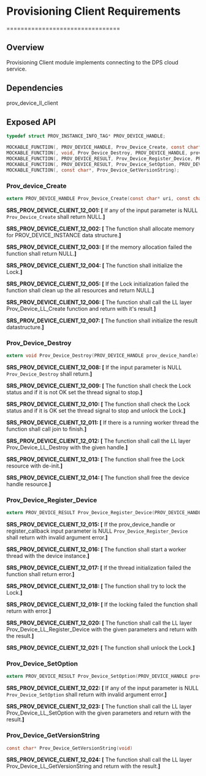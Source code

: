 # Provisioning Client Requirements

================================

## Overview

Provisioning Client module implements connecting to the DPS cloud service.

## Dependencies

prov_device_ll_client

## Exposed API

```c
typedef struct PROV_INSTANCE_INFO_TAG* PROV_DEVICE_HANDLE;

MOCKABLE_FUNCTION(, PROV_DEVICE_HANDLE, Prov_Device_Create, const char*, uri, const char*, scope_id, PROV_DEVICE_TRANSPORT_PROVIDER_FUNCTION, protocol);
MOCKABLE_FUNCTION(, void, Prov_Device_Destroy, PROV_DEVICE_HANDLE, prov_device_handle);
MOCKABLE_FUNCTION(, PROV_DEVICE_RESULT, Prov_Device_Register_Device, PROV_DEVICE_HANDLE, prov_device_handle, PROV_DEVICE_CLIENT_REGISTER_DEVICE_CALLBACK, register_callback, void*, user_context, PROV_DEVICE_CLIENT_REGISTER_STATUS_CALLBACK, register_status_callback, void*, status_user_context);
MOCKABLE_FUNCTION(, PROV_DEVICE_RESULT, Prov_Device_SetOption, PROV_DEVICE_HANDLE, prov_device_handle, const char*, optionName, const void*, value);
MOCKABLE_FUNCTION(, const char*, Prov_Device_GetVersionString);
```

### Prov_device_Create

```c
extern PROV_DEVICE_HANDLE Prov_Device_Create(const char* uri, const char* scope_id, PROV_DEVICE_TRANSPORT_PROVIDER_FUNCTION protocol)
```

**SRS_PROV_DEVICE_CLIENT_12_001: [** If any of the input parameter is NULL `Prov_Device_Create` shall return NULL.**]**

**SRS_PROV_DEVICE_CLIENT_12_002: [** The function shall allocate memory for PROV_DEVICE_INSTANCE data structure.**]**

**SRS_PROV_DEVICE_CLIENT_12_003: [** If the memory allocation failed the function shall return NULL.**]**

**SRS_PROV_DEVICE_CLIENT_12_004: [** The function shall initialize the Lock.**]**

**SRS_PROV_DEVICE_CLIENT_12_005: [** If the Lock initialization failed the function shall clean up the all resources and return NULL.**]**

**SRS_PROV_DEVICE_CLIENT_12_006: [** The function shall call the LL layer Prov_Device_LL_Create function and return with it's result.**]**

**SRS_PROV_DEVICE_CLIENT_12_007: [** The function shall initialize the result datastructure.**]**


### Prov_Device_Destroy

```c
extern void Prov_Device_Destroy(PROV_DEVICE_HANDLE prov_device_handle)
```

**SRS_PROV_DEVICE_CLIENT_12_008: [** If the input parameter is NULL `Prov_Device_Destroy` shall return.**]**

**SRS_PROV_DEVICE_CLIENT_12_009: [** The function shall check the Lock status and if it is not OK set the thread signal to stop.**]**

**SRS_PROV_DEVICE_CLIENT_12_010: [** The function shall check the Lock status and if it is OK set the thread signal to stop and unlock the Lock.**]**

**SRS_PROV_DEVICE_CLIENT_12_011: [** If there is a running worker thread the function shall call join to finish.**]**

**SRS_PROV_DEVICE_CLIENT_12_012: [** The function shall call the LL layer Prov_Device_LL_Destroy with the given handle.**]**

**SRS_PROV_DEVICE_CLIENT_12_013: [** The function shall free the Lock resource with de-init.**]**

**SRS_PROV_DEVICE_CLIENT_12_014: [** The function shall free the device handle resource.**]**


### Prov_Device_Register_Device

```c
extern PROV_DEVICE_RESULT Prov_Device_Register_Device(PROV_DEVICE_HANDLE prov_device_handle, PROV_DEVICE_CLIENT_REGISTER_DEVICE_CALLBACK register_callback, void* user_context, PROV_DEVICE_CLIENT_REGISTER_STATUS_CALLBACK register_status_callback, void* status_user_context)
```

**SRS_PROV_DEVICE_CLIENT_12_015: [** If the prov_device_handle or register_callback input parameter is NULL `Prov_Device_Register_Device` shall return with invalid argument error.**]**

**SRS_PROV_DEVICE_CLIENT_12_016: [** The function shall start a worker thread with the device instance.**]**

**SRS_PROV_DEVICE_CLIENT_12_017: [** If the thread initialization failed the function shall return error.**]**

**SRS_PROV_DEVICE_CLIENT_12_018: [** The function shall try to lock the Lock.**]**

**SRS_PROV_DEVICE_CLIENT_12_019: [** If the locking failed the function shall return with error.**]**

**SRS_PROV_DEVICE_CLIENT_12_020: [** The function shall call the LL layer Prov_Device_LL_Register_Device with the given parameters and return with the result.**]**

**SRS_PROV_DEVICE_CLIENT_12_021: [** The function shall unlock the Lock.**]**


### Prov_Device_SetOption

```c
extern PROV_DEVICE_RESULT Prov_Device_SetOption(PROV_DEVICE_HANDLE prov_device_handle, const char* optionName, const void* value)
```

**SRS_PROV_DEVICE_CLIENT_12_022: [** If any of the input parameter is NULL `Prov_Device_SetOption` shall return with invalid argument error.**]**

**SRS_PROV_DEVICE_CLIENT_12_023: [** The function shall call the LL layer Prov_Device_LL_SetOption with the given parameters and return with the result.**]**


### Prov_Device_GetVersionString

```c
const char* Prov_Device_GetVersionString(void)
```

**SRS_PROV_DEVICE_CLIENT_12_024: [** The function shall call the LL layer Prov_Device_LL_GetVersionString and return with the result.**]**

